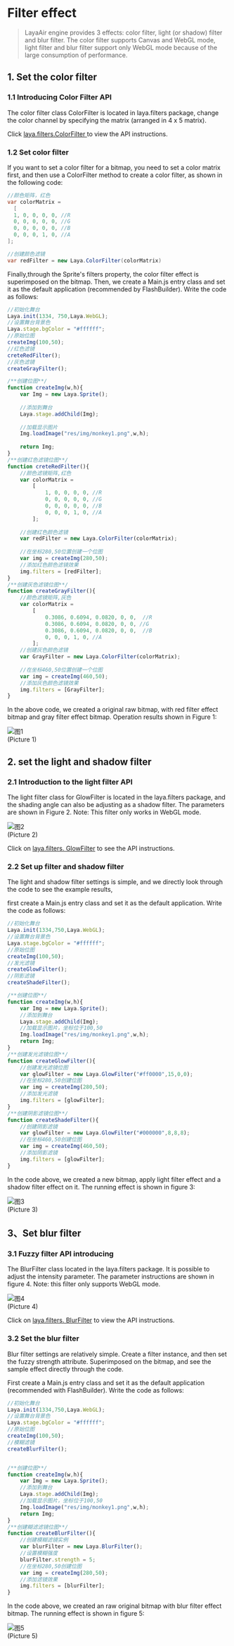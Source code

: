 # Filter effect

> LayaAir engine provides 3 effects:  color filter, light (or shadow) filter and  blur filter. The color filter supports Canvas and WebGL mode, light filter and blur filter support only WebGL mode because of the large consumption of performance.



## 1. Set the color filter

### 1.1 Introducing Color Filter API

The color filter class ColorFilter is located in laya.filters package, change the color channel by specifying the matrix (arranged in 4 x 5 matrix).

Click   [laya.filters.ColorFilter ](http://layaair.ldc.layabox.com/api/index.html?category=Filter&class=laya.filters.ColorFilter) to view the API instructions.



### 1.2 Set color filter

If you want to set a color filter for a bitmap, you need to set a color matrix first, and then use a ColorFilter method to create a color filter, as shown in the following code:

```java
//颜色矩阵，红色
var colorMatrix = 
  [
  1, 0, 0, 0, 0, //R
  0, 0, 0, 0, 0, //G
  0, 0, 0, 0, 0, //B
  0, 0, 0, 1, 0, //A
];

//创建颜色滤镜
var redFilter = new Laya.ColorFilter(colorMatrix)
```

Finally,through the Sprite's filters property, the color filter effect is superimposed on the bitmap. Then, we create a Main.js entry class and set it as the default application (recommended by FlashBuilder). Write the code as follows:

```javascript
//初始化舞台
Laya.init(1334, 750,Laya.WebGL);
//设置舞台背景色
Laya.stage.bgColor = "#ffffff";
//原始位图
createImg(100,50);
//红色滤镜
creteRedFilter();
//灰色滤镜
createGrayFilter();

/**创建位图**/
function createImg(w,h){
    var Img = new Laya.Sprite(); 
			 
    //添加到舞台
    Laya.stage.addChild(Img);   
    
    //加载显示图片
    Img.loadImage("res/img/monkey1.png",w,h);  
    
    return Img;
}
/**创建红色滤镜位图**/
function creteRedFilter(){
    //颜色滤镜矩阵,红色
    var colorMatrix = 
        [
            1, 0, 0, 0, 0, //R
            0, 0, 0, 0, 0, //G
            0, 0, 0, 0, 0, //B
            0, 0, 0, 1, 0, //A
        ];
    
    //创建红色颜色滤镜
    var redFilter = new Laya.ColorFilter(colorMatrix);
        
    //在坐标280,50位置创建一个位图
    var img = createImg(280,50); 
    //添加红色颜色滤镜效果
    img.filters = [redFilter];
}
/**创建灰色滤镜位图**/
function createGrayFilter(){
    //颜色滤镜矩阵,灰色
    var colorMatrix = 
        [
            0.3086, 0.6094, 0.0820, 0, 0,  //R
            0.3086, 0.6094, 0.0820, 0, 0, //G
            0.3086, 0.6094, 0.0820, 0, 0,  //B
            0, 0, 0, 1, 0, //A
        ];
    //创建灰色颜色滤镜
    var GrayFilter = new Laya.ColorFilter(colorMatrix);
    
    //在坐标460,50位置创建一个位图
    var img = createImg(460,50); 	
    //添加灰色颜色滤镜效果
    img.filters = [GrayFilter];
}
```

In the above code, we created a original  raw bitmap, with red filter effect bitmap and gray filter effect bitmap. Operation results shown in Figure 1:

![图1](img/1.png) <br /> (Picture 1)





## 2. set the light and shadow filter

### 2.1 Introduction to the light filter API

The light filter class for GlowFilter is located in the laya.filters package, and the shading angle can also be adjusting  as a shadow filter. The parameters are shown in Figure 2. Note: This filter only works in WebGL mode.

![图2](img/2.png) <br /> (Picture 2)

Click on [laya.filters. GlowFilter](http://layaair.ldc.layabox.com/api/index.html?category=Filter&class=laya.filters.GlowFilter)  to see the API instructions.



### 2.2 Set up filter and shadow filter

The light and shadow filter settings is simple, and we directly look through the code to see the example results,

first create a Main.js entry class and set it as the default application. Write the code as follows:


```javascript
//初始化舞台
Laya.init(1334,750,Laya.WebGL);
//设置舞台背景色
Laya.stage.bgColor = "#ffffff";
//原始位图
createImg(100,50);
//发光滤镜
createGlowFilter();
//阴影滤镜
createShadeFilter();

/**创建位图**/
function createImg(w,h){
    var Img = new Laya.Sprite();
    //添加到舞台
    Laya.stage.addChild(Img);
    //加载显示图片，坐标位于100,50
    Img.loadImage("res/img/monkey1.png",w,h);
    return Img;
}
/**创建发光滤镜位图**/
function createGlowFilter(){
    //创建发光滤镜位图
    var glowFilter = new Laya.GlowFilter("#ff0000",15,0,0);
    //在坐标280,50创建位图
    var img = createImg(280,50);
    //添加发光滤镜
    img.filters = [glowFilter];
}
/**创建阴影滤镜位图**/
function createShadeFilter(){
    //创建阴影滤镜
    var glowFilter = new Laya.GlowFilter("#000000",8,8,8);
    //在坐标460,50创建位图
    var img = createImg(460,50);
    //添加阴影滤镜
    img.filters = [glowFilter];
}
```

In the code above, we created a new bitmap, apply light filter effect and a shadow filter effect on it. The running effect is shown in figure 3:

![图3](img/3.png) <br /> (Picture 3)



## 3、Set blur filter

### 3.1 Fuzzy filter API introducing

The BlurFilter class located in the laya.filters package. It is possible to adjust the intensity  parameter. The parameter instructions are shown in figure 4. Note: this filter only supports WebGL mode.

![图4](img/4.png) <br /> (Picture 4)

Click on   [laya.filters. BlurFilter](http://layaair.ldc.layabox.com/api/index.html?category=Filter&class=laya.filters.BlurFilter)   to view the API instructions.



### 3.2 Set the blur filter

Blur filter settings are relatively simple. Create a filter instance, and then set the fuzzy strength attribute. Superimposed on the bitmap, and  see the sample effect directly through the code.

First create a Main.js entry class and set it as the default application (recommended with FlashBuilder). Write the code as follows:


```javascript
//初始化舞台
Laya.init(1334,750,Laya.WebGL);
//设置舞台背景色
Laya.stage.bgColor = "#ffffff";
//原始位图
createImg(100,50);
//模糊滤镜
createBlurFilter();


/**创建位图**/
function createImg(w,h){
    var Img = new Laya.Sprite();
    //添加到舞台
    Laya.stage.addChild(Img);
    //加载显示图片，坐标位于100,50
    Img.loadImage("res/img/monkey1.png",w,h);
    return Img;
}
/**创建糊滤滤镜位图**/
function createBlurFilter(){
    //创建模糊滤镜实例
    var blurFilter = new Laya.BlurFilter();
    //设置模糊强度
    blurFilter.strength = 5;
    //在坐标280,50创建位图
    var img = createImg(280,50);
    //添加滤镜效果
    img.filters = [blurFilter];
}
```

In the code above, we created an raw original bitmap with blur filter effect bitmap. The running effect is shown in figure 5:

![图5](img/5.png) <br /> (Picture 5)



